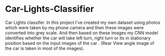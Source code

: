 # Car-Lights-Classifier
Car Lights classifer. In this project I've created my own dataset using photos which were taken by my phone camera and then these images were converted into grey scale. And then based on these images my CNN model identifies whether the car will take left turn, right turn or its in stationary position based on the input images of the car . (Rear View angle image of the car is taken in most of the images).
